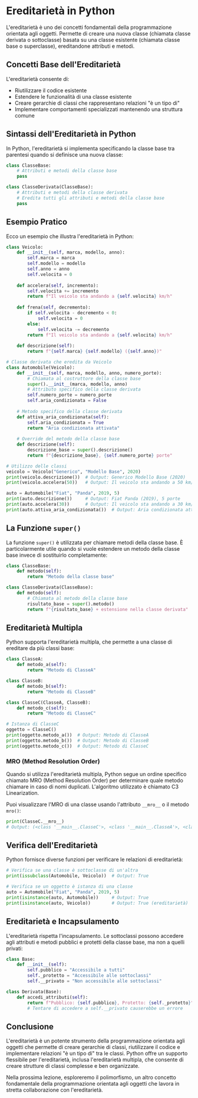 # Ereditarietà in Python

L'ereditarietà è uno dei concetti fondamentali della programmazione orientata agli oggetti. Permette di creare una nuova classe (chiamata classe derivata o sottoclasse) basata su una classe esistente (chiamata classe base o superclasse), ereditandone attributi e metodi.

## Concetti Base dell'Ereditarietà

L'ereditarietà consente di:

- Riutilizzare il codice esistente
- Estendere le funzionalità di una classe esistente
- Creare gerarchie di classi che rappresentano relazioni "è un tipo di"
- Implementare comportamenti specializzati mantenendo una struttura comune

## Sintassi dell'Ereditarietà in Python

In Python, l'ereditarietà si implementa specificando la classe base tra parentesi quando si definisce una nuova classe:

```python
class ClasseBase:
    # Attributi e metodi della classe base
    pass

class ClasseDerivata(ClasseBase):
    # Attributi e metodi della classe derivata
    # Eredita tutti gli attributi e metodi della classe base
    pass
```

## Esempio Pratico

Ecco un esempio che illustra l'ereditarietà in Python:

```python
class Veicolo:
    def __init__(self, marca, modello, anno):
        self.marca = marca
        self.modello = modello
        self.anno = anno
        self.velocita = 0
    
    def accelera(self, incremento):
        self.velocita += incremento
        return f"Il veicolo sta andando a {self.velocita} km/h"
    
    def frena(self, decremento):
        if self.velocita - decremento < 0:
            self.velocita = 0
        else:
            self.velocita -= decremento
        return f"Il veicolo sta andando a {self.velocita} km/h"
    
    def descrizione(self):
        return f"{self.marca} {self.modello} ({self.anno})"

# Classe derivata che eredita da Veicolo
class Automobile(Veicolo):
    def __init__(self, marca, modello, anno, numero_porte):
        # Chiamata al costruttore della classe base
        super().__init__(marca, modello, anno)
        # Attributo specifico della classe derivata
        self.numero_porte = numero_porte
        self.aria_condizionata = False
    
    # Metodo specifico della classe derivata
    def attiva_aria_condizionata(self):
        self.aria_condizionata = True
        return "Aria condizionata attivata"
    
    # Override del metodo della classe base
    def descrizione(self):
        descrizione_base = super().descrizione()
        return f"{descrizione_base}, {self.numero_porte} porte"

# Utilizzo delle classi
veicolo = Veicolo("Generico", "Modello Base", 2020)
print(veicolo.descrizione())  # Output: Generico Modello Base (2020)
print(veicolo.accelera(50))   # Output: Il veicolo sta andando a 50 km/h

auto = Automobile("Fiat", "Panda", 2019, 5)
print(auto.descrizione())     # Output: Fiat Panda (2019), 5 porte
print(auto.accelera(30))      # Output: Il veicolo sta andando a 30 km/h
print(auto.attiva_aria_condizionata())  # Output: Aria condizionata attivata
```

## La Funzione `super()`

La funzione `super()` è utilizzata per chiamare metodi della classe base. È particolarmente utile quando si vuole estendere un metodo della classe base invece di sostituirlo completamente:

```python
class ClasseBase:
    def metodo(self):
        return "Metodo della classe base"

class ClasseDerivata(ClasseBase):
    def metodo(self):
        # Chiamata al metodo della classe base
        risultato_base = super().metodo()
        return f"{risultato_base} + estensione nella classe derivata"
```

## Ereditarietà Multipla

Python supporta l'ereditarietà multipla, che permette a una classe di ereditare da più classi base:

```python
class ClasseA:
    def metodo_a(self):
        return "Metodo di ClasseA"

class ClasseB:
    def metodo_b(self):
        return "Metodo di ClasseB"

class ClasseC(ClasseA, ClasseB):
    def metodo_c(self):
        return "Metodo di ClasseC"

# Istanza di ClasseC
oggetto = ClasseC()
print(oggetto.metodo_a())  # Output: Metodo di ClasseA
print(oggetto.metodo_b())  # Output: Metodo di ClasseB
print(oggetto.metodo_c())  # Output: Metodo di ClasseC
```

### MRO (Method Resolution Order)

Quando si utilizza l'ereditarietà multipla, Python segue un ordine specifico chiamato MRO (Method Resolution Order) per determinare quale metodo chiamare in caso di nomi duplicati. L'algoritmo utilizzato è chiamato C3 Linearization.

Puoi visualizzare l'MRO di una classe usando l'attributo `__mro__` o il metodo `mro()`:

```python
print(ClasseC.__mro__)
# Output: (<class '__main__.ClasseC'>, <class '__main__.ClasseA'>, <class '__main__.ClasseB'>, <class 'object'>)
```

## Verifica dell'Ereditarietà

Python fornisce diverse funzioni per verificare le relazioni di ereditarietà:

```python
# Verifica se una classe è sottoclasse di un'altra
print(issubclass(Automobile, Veicolo))  # Output: True

# Verifica se un oggetto è istanza di una classe
auto = Automobile("Fiat", "Panda", 2019, 5)
print(isinstance(auto, Automobile))     # Output: True
print(isinstance(auto, Veicolo))        # Output: True (ereditarietà)
```

## Ereditarietà e Incapsulamento

L'ereditarietà rispetta l'incapsulamento. Le sottoclassi possono accedere agli attributi e metodi pubblici e protetti della classe base, ma non a quelli privati:

```python
class Base:
    def __init__(self):
        self.pubblico = "Accessibile a tutti"
        self._protetto = "Accessibile alle sottoclassi"
        self.__privato = "Non accessibile alle sottoclassi"

class Derivata(Base):
    def accedi_attributi(self):
        return f"Pubblico: {self.pubblico}, Protetto: {self._protetto}"
        # Tentare di accedere a self.__privato causerebbe un errore
```

## Conclusione

L'ereditarietà è un potente strumento della programmazione orientata agli oggetti che permette di creare gerarchie di classi, riutilizzare il codice e implementare relazioni "è un tipo di" tra le classi. Python offre un supporto flessibile per l'ereditarietà, inclusa l'ereditarietà multipla, che consente di creare strutture di classi complesse e ben organizzate.

Nella prossima lezione, esploreremo il polimorfismo, un altro concetto fondamentale della programmazione orientata agli oggetti che lavora in stretta collaborazione con l'ereditarietà.
